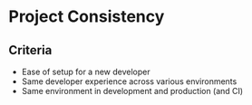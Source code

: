 # Project Consistency

## Criteria

* Ease of setup for a new developer
* Same developer experience across various environments
* Same environment in development and production (and CI)
